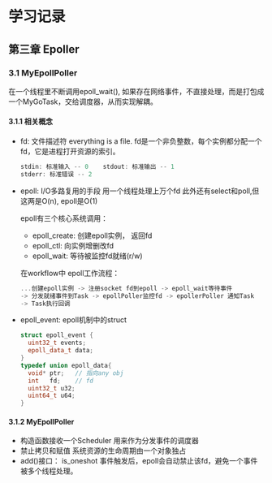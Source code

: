 # 学习记录

## 第三章 Epoller

### 3.1 MyEpollPoller

在一个线程里不断调用epoll\_wait(), 如果存在网络事件，不直接处理，而是打包成一个MyGoTask，交给调度器，从而实现解耦。

#### 3.1.1 相关概念

+ fd: 文件描述符  everything is a file. fd是一个非负整数，每个实例都分配一个fd，它是进程打开资源的索引。
  
  ```cpp
  stdin: 标准输入 -- 0    stdout: 标准输出 -- 1
  stderr: 标准错误 -- 2
  ```

+ epoll: I/O多路复用的手段 用一个线程处理上万个fd
  此外还有select和poll,但这两是O(n), epoll是O(1)

  epoll有三个核心系统调用：
  + epoll\_create: 创建epoll实例， 返回fd
  + epoll\_ctl: 向实例增删改fd
  + epoll\_wait: 等待被监控fd就绪(r/w)

  在workflow中 epoll工作流程：

  ```cpp
  ...创建epoll实例 -> 注册socket fd到epoll -> epoll_wait等待事件  
  -> 分发就绪事件到Task -> epollPoller监控fd -> epollerPoller 通知Task  
  -> Task执行回调
  ```

+ epoll\_event: epoll机制中的struct

  ```cpp
  struct epoll_event {
    uint32_t events;
    epoll_data_t data;
  }
  typedef union epoll_data{
    void* ptr;   // 指向any obj       
    int   fd;    // fd
    uint32_t u32;
    uint64_t u64;
  }
  ```

#### 3.1.2 MyEpollPoller

+ 构造函数接收一个Scheduler 用来作为分发事件的调度器
+ 禁止拷贝和赋值 系统资源的生命周期由一个对象独占
+ add()接口： is\_oneshot 事件触发后，epoll会自动禁止该fd，避免一个事件被多个线程处理。

